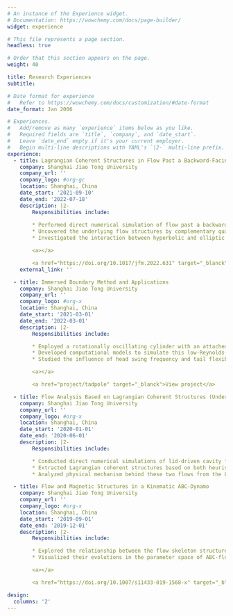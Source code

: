 ```yaml
---
# An instance of the Experience widget.
# Documentation: https://wowchemy.com/docs/page-builder/
widget: experience

# This file represents a page section.
headless: true

# Order that this section appears on the page.
weight: 40

title: Research Experiences
subtitle:

# Date format for experience
#   Refer to https://wowchemy.com/docs/customization/#date-format
date_format: Jan 2006

# Experiences.
#   Add/remove as many `experience` items below as you like.
#   Required fields are `title`, `company`, and `date_start`.
#   Leave `date_end` empty if it's your current employer.
#   Begin multi-line descriptions with YAML's `|2-` multi-line prefix.
experience:
  - title: Lagrangian Coherent Structures in Flow Past a Backward-Facing Step
    company: Shanghai Jiao Tong University
    company_url: ''
    company_logo: #org-gc
    location: Shanghai, China
    date_start: '2021-09-10'
    date_end: '2022-07-18'
    description: |2-
        Responsibilities include:
        
        * Performed direct numerical simulation of flow past a backward-facing step in a duct using OpenFOAM
        * Uncovered the underlying flow structures by complementary qualitative and quantitative LCS analyses
        * Investigated the interaction between hyperbolic and elliptic structures

        <a></a>

        <a href="https://doi.org/10.1017/jfm.2022.631" target="_blanck">View PDF</a>
    external_link: ''

  - title: Immersed Boundary Method and Applications
    company: Shanghai Jiao Tong University
    company_url: ''
    company_logo: #org-x
    location: Shanghai, China
    date_start: '2021-03-01'
    date_end: '2022-03-01'
    description: |2-
        Responsibilities include:

        * Employed a rotationally oscillating cylinder with an attached flexible filament to approximate tadpole locomotion
        * Developed computational models to simulate this low-Reynolds-number flow based on different immersed boundary frameworks using <a href="https://ibamr.github.io/" target="_blanck">IBAMR</a>
        * Studied the influence of head swing frequency and tail flexibility on the performance of tadpole propulsion

        <a></a>

        <a href="project/tadpole" target="_blanck">View project</a>

  - title: Flow Analysis Based on Lagrangian Coherent Structures (Undergraduate Dissertation)
    company: Shanghai Jiao Tong University
    company_url: ''
    company_logo: #org-x
    location: Shanghai, China
    date_start: '2020-01-01'
    date_end: '2020-06-01'
    description: |2-
        Responsibilities include:

        * Conducted direct numerical simulations of lid-driven cavity flow and pitzDaily flow at different Reynolds numbers
        * Extracted Lagrangian coherent structures based on both heuristic and analytical methods
        * Analyzed physical mechanism behind these two flows from the Lagrangian perspective

  - title: Flow and Magnetic Structures in a Kinematic ABC-Dynamo
    company: Shanghai Jiao Tong University
    company_url: ''
    company_logo: #org-x
    location: Shanghai, China
    date_start: '2019-09-01'
    date_end: '2019-12-01'
    description: |2-
        Responsibilities include:

        * Explored the relationship between the flow skeleton structures and the stagnation points of ABC-flow
        * Visualized their evolutions in the parameter space of ABC-flow through 100 simulations

        <a></a>

        <a href="https://doi.org/10.1007/s11433-019-1568-x" target="_blanck">View PDF</a> | {{< staticref "uploads/abc-flow.gif" "newtab" >}}View animation{{< /staticref >}}

design:
  columns: '2'
---
```

